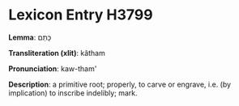 # Lexicon Entry H3799

**Lemma**: כָּתַם

**Transliteration (xlit)**: kâtham

**Pronunciation**: kaw-tham'

**Description**:
a primitive root; properly, to carve or engrave, i.e. (by implication) to inscribe indelibly; mark.
